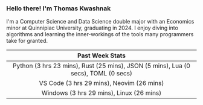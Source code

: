 
### Hello there! I'm Thomas Kwashnak

I'm a Computer Science and Data Science double major with an Economics
minor at Quinnipiac University, graduating in 2024.
I enjoy diving into algorithms and learning the inner-workings of the tools
many programmers take for granted.

| Past Week Stats |
| :---: |
| Python (3 hrs 23 mins), Rust (25 mins), JSON (5 mins), Lua (0 secs), TOML (0 secs) |
| VS Code (3 hrs 29 mins), Neovim (26 mins) |
| Windows (3 hrs 29 mins), Linux (26 mins) |

